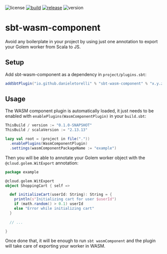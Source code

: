 ![license](https://img.shields.io/github/license/danieletorelli/sbt-wasm-component?style=for-the-badge)
[![build](https://img.shields.io/github/actions/workflow/status/danieletorelli/sbt-wasm-component/ci.yml?branch=main&style=for-the-badge)](https://github.com/danieletorelli/sbt-wasm-component/actions?query=workflow%3A%22CI%22+branch%3Amain)
[![release](https://img.shields.io/github/v/release/danieletorelli/sbt-wasm-component?style=for-the-badge)](https://github.com/danieletorelli/sbt-component-release/releases/latest)
![version](https://img.shields.io/nexus/r/io.github.danieletorelli/sbt-wasm-component_2.12_1.0?server=https%3A%2F%2Fs01.oss.sonatype.org&style=for-the-badge)

sbt-wasm-component
==================

Avoid any boilerplate in your project by using just one annotation to export your Golem worker from Scala to JS.

Setup
-----

Add sbt-wasm-component as a dependency in `project/plugins.sbt`:

```scala
addSbtPlugin("io.github.danieletorelli" % "sbt-wasm-component" % "x.y.z")
```

Usage
-----

The WASM component plugin is automatically loaded, it just needs to be enabled with `enablePlugins(WasmComponentPlugin)` in your `build.sbt`:

```scala
ThisBuild / version := "0.1.0-SNAPSHOT"
ThisBuild / scalaVersion := "2.13.13"

lazy val root = (project in file("."))
  .enablePlugins(WasmComponentPlugin)
  .settings(wasmComponentPackageName := "example")
```

Then you will be able to annotate your Golem worker object with the `@cloud.golem.WitExport` annotation:

```scala
package example

@cloud.golem.WitExport
object ShoppingCart { self =>

  def initializeCart(userId: String): String = {
    println(s"Initializing cart for user $userId")
    if (math.random() > 0.1) userId
    else "Error while initializing cart"
  }
  
  // ...

}

```

Once done that, it will be enough to run `sbt wasmComponent` and the plugin will take care of exporting your worker in WASM.

